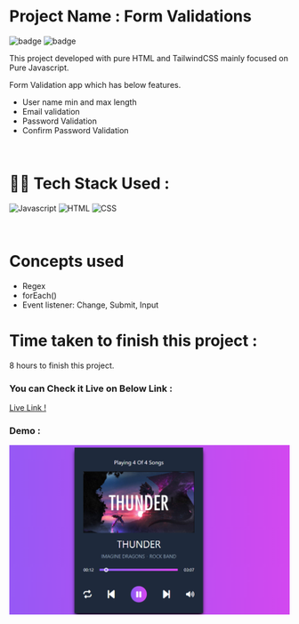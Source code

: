 # Project Name : **Form Validations** 
![badge](https://img.shields.io/badge/iNeuron-LCO-green) ![badge](https://img.shields.io/badge/Hitesh--Choudhary-Full%20Stack%20Javascript%20Course-orange)

This project developed with pure HTML and TailwindCSS mainly focused on Pure Javascript. <br/>

Form Validation app which has below features.
- User name min and max length
- Email validation
- Password Validation
- Confirm Password Validation

<br/>


# 👩‍💻 Tech Stack Used :

![Javascript](https://img.shields.io/badge/JavaScript-F7DF1E?style=for-the-badge&logo=javascript&logoColor=black) ![HTML](https://img.shields.io/badge/HTML5-E34F26?style=for-the-badge&logo=html5&logoColor=white) ![CSS](https://img.shields.io/badge/CSS-239120?&style=for-the-badge&logo=css3&logoColor=white) 

<br/>

# Concepts used 
- Regex
- forEach()
- Event listener: Change, Submit, Input



# Time taken to finish this project :

8 hours to finish this project.

### You can Check it Live on Below Link :

[Live Link !](https://new-music-player-app.netlify.app/)

### Demo :

![App Image](https://github.com/anitha-nagadasarink/music-player/blob/Javascript-projects/images/demo.PNG)



